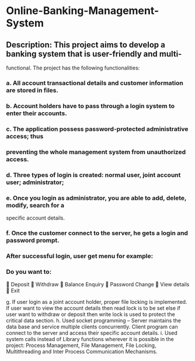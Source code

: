 # Online-Banking-Management-System

## Description: This project aims to develop a banking system that is user-friendly and multi-
functional. The project has the following functionalities:

### a. All account transactional details and customer information are stored in files.
### b. Account holders have to pass through a login system to enter their accounts.
### c. The application possess password-protected administrative access; thus
### preventing the whole management system from unauthorized access.
### d. Three types of login is created: normal user, joint account user; administrator;
### e. Once you login as administrator, you are able to add, delete, modify, search for a
specific account details.
### f. Once the customer connect to the server, he gets a login and password prompt.
### After successful login, user get menu for example:

### Do you want to:
   Deposit
   Withdraw
   Balance Enquiry
   Password Change
   View details
   Exit

g. If user login as a joint account holder, proper file locking is implemented. If user
want to view the account details then read lock is to be set else if user want to withdraw
or deposit then write lock is used to protect the critical data section.
h. Used socket programming – Server maintains the data base and service multiple clients
concurrently. Client program can connect to the server and access their specific account
details.
i. Used system calls instead of Library functions wherever it is possible in the project:
Process Management, File Management, File Locking, Multithreading and Inter Process
Communication Mechanisms.
